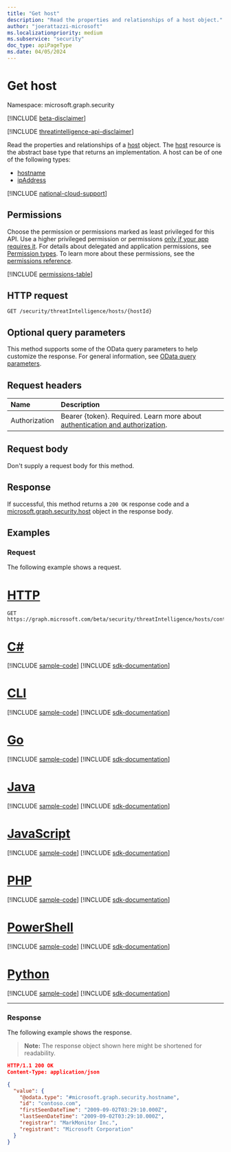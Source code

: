 ```yaml
---
title: "Get host"
description: "Read the properties and relationships of a host object."
author: "joerattazzi-microsoft"
ms.localizationpriority: medium
ms.subservice: "security"
doc_type: apiPageType
ms.date: 04/05/2024
---
```


# Get host

Namespace: microsoft.graph.security

[!INCLUDE [beta-disclaimer](../../includes/beta-disclaimer.md)]

[!INCLUDE [threatintelligence-api-disclaimer](../../includes/threatintelligence-api-disclaimer.md)]

Read the properties and relationships of a [host](../resources/security-host.md) object. The [host](../resources/security-host.md) resource is the abstract base type that returns an implementation. A host can be of one of the following types:

* [hostname](../resources/security-hostname.md)
* [ipAddress](../resources/security-ipaddress.md)

[!INCLUDE [national-cloud-support](../../includes/global-only.md)]

## Permissions

Choose the permission or permissions marked as least privileged for this API. Use a higher privileged permission or permissions [only if your app requires it](/graph/permissions-overview#best-practices-for-using-microsoft-graph-permissions). For details about delegated and application permissions, see [Permission types](/graph/permissions-overview#permission-types). To learn more about these permissions, see the [permissions reference](/graph/permissions-reference).

<!-- { "blockType": "permissions", "name": "security_host_get" } -->
[!INCLUDE [permissions-table](../includes/permissions/security-host-get-permissions.md)]

## HTTP request

<!-- {
  "blockType": "ignored"
}
-->
``` http
GET /security/threatIntelligence/hosts/{hostId}
```

## Optional query parameters

This method supports some of the OData query parameters to help customize the response. For general information, see [OData query parameters](/graph/query-parameters).

## Request headers

|Name|Description|
|:---|:---|
|Authorization|Bearer {token}. Required. Learn more about [authentication and authorization](/graph/auth/auth-concepts).|

## Request body

Don't supply a request body for this method.

## Response

If successful, this method returns a `200 OK` response code and a [microsoft.graph.security.host](../resources/security-host.md) object in the response body.

## Examples

### Request

The following example shows a request.
# [HTTP](#tab/http)
<!-- {
  "blockType": "request",
  "name": "get_host",
  "sampleKeys": ["contoso.com"]
}
-->
``` http
GET https://graph.microsoft.com/beta/security/threatIntelligence/hosts/contoso.com
```

# [C#](#tab/csharp)
[!INCLUDE [sample-code](../includes/snippets/csharp/get-host-csharp-snippets.md)]
[!INCLUDE [sdk-documentation](../includes/snippets/snippets-sdk-documentation-link.md)]

# [CLI](#tab/cli)
[!INCLUDE [sample-code](../includes/snippets/cli/get-host-cli-snippets.md)]
[!INCLUDE [sdk-documentation](../includes/snippets/snippets-sdk-documentation-link.md)]

# [Go](#tab/go)
[!INCLUDE [sample-code](../includes/snippets/go/get-host-go-snippets.md)]
[!INCLUDE [sdk-documentation](../includes/snippets/snippets-sdk-documentation-link.md)]

# [Java](#tab/java)
[!INCLUDE [sample-code](../includes/snippets/java/get-host-java-snippets.md)]
[!INCLUDE [sdk-documentation](../includes/snippets/snippets-sdk-documentation-link.md)]

# [JavaScript](#tab/javascript)
[!INCLUDE [sample-code](../includes/snippets/javascript/get-host-javascript-snippets.md)]
[!INCLUDE [sdk-documentation](../includes/snippets/snippets-sdk-documentation-link.md)]

# [PHP](#tab/php)
[!INCLUDE [sample-code](../includes/snippets/php/get-host-php-snippets.md)]
[!INCLUDE [sdk-documentation](../includes/snippets/snippets-sdk-documentation-link.md)]

# [PowerShell](#tab/powershell)
[!INCLUDE [sample-code](../includes/snippets/powershell/get-host-powershell-snippets.md)]
[!INCLUDE [sdk-documentation](../includes/snippets/snippets-sdk-documentation-link.md)]

# [Python](#tab/python)
[!INCLUDE [sample-code](../includes/snippets/python/get-host-python-snippets.md)]
[!INCLUDE [sdk-documentation](../includes/snippets/snippets-sdk-documentation-link.md)]

---

### Response

The following example shows the response.
>**Note:** The response object shown here might be shortened for readability.
<!-- {
  "blockType": "response",
  "truncated": true,
  "@odata.type": "microsoft.graph.security.host"
}
-->
``` json
HTTP/1.1 200 OK
Content-Type: application/json

{
  "value": {
    "@odata.type": "#microsoft.graph.security.hostname",
    "id": "contoso.com",
    "firstSeenDateTime": "2009-09-02T03:29:10.000Z",
    "lastSeenDateTime": "2009-09-02T03:29:10.000Z",
    "registrar": "MarkMonitor Inc.",
    "registrant": "Microsoft Corporation"
  }
}
```
